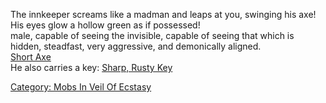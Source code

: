 The innkeeper screams like a madman and leaps at you, swinging his axe!
His eyes glow a hollow green as if possessed!  
male, capable of seeing the invisible, capable of seeing that which is
hidden, steadfast, very aggressive, and demonically aligned.  
<wielded> [Short Axe](Short_Axe "wikilink")  
He also carries a key: [Sharp, Rusty Key](Sharp,_Rusty_Key "wikilink")

[Category: Mobs In Veil Of
Ecstasy](Category:_Mobs_In_Veil_Of_Ecstasy "wikilink")
